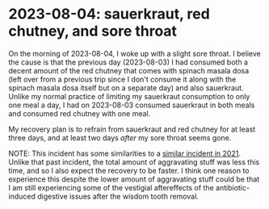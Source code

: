 # 2023-08-04: sauerkraut, red chutney, and sore throat

On the morning of 2023-08-04, I woke up with a slight sore throat. I
believe the cause is that the previous day (2023-08-03) I had consumed
both a decent amount of the red chutney that comes with spinach masala
dosa (left over from a previous trip since I don't consume it along
with the spinach masala dosa itself but on a separate day) and also
sauerkraut. Unlike my normal practice of limiting my sauerkraut
consumption to only one meal a day, I had on 2023-08-03 consumed
sauerkraut in both meals and consumed red chutney with one meal.

My recovery plan is to refrain from sauerkraut and red chutney for at
least three days, and at least two days *after* my sore throat seems
gone.

NOTE: This incident has some similarities to a [similar incident in
2021](2021-02-27-sauerkraut-and-sore-throat.md). Unlike that past
incident, the total amount of aggravating stuff was less this time,
and so I also expect the recovery to be faster. I think one reason to
experience this despite the lower amount of aggravating stuff could be
that I am still experiencing some of the vestigial aftereffects of the
antibiotic-induced digestive issues after the wisdom tooth removal.
